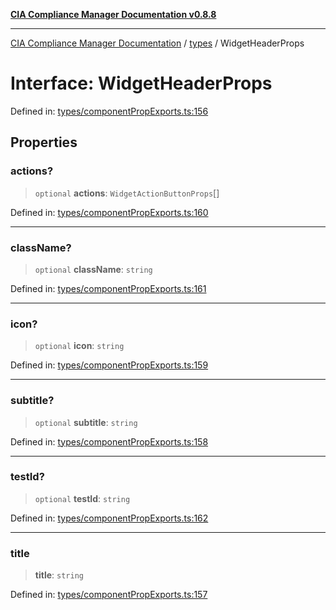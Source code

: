 [**CIA Compliance Manager Documentation v0.8.8**](../../README.md)

***

[CIA Compliance Manager Documentation](../../modules.md) / [types](../README.md) / WidgetHeaderProps

# Interface: WidgetHeaderProps

Defined in: [types/componentPropExports.ts:156](https://github.com/Hack23/cia-compliance-manager/blob/283c1f3ddf6c7084b20c21176cda3bc5166ffcb9/src/types/componentPropExports.ts#L156)

## Properties

### actions?

> `optional` **actions**: `WidgetActionButtonProps`[]

Defined in: [types/componentPropExports.ts:160](https://github.com/Hack23/cia-compliance-manager/blob/283c1f3ddf6c7084b20c21176cda3bc5166ffcb9/src/types/componentPropExports.ts#L160)

***

### className?

> `optional` **className**: `string`

Defined in: [types/componentPropExports.ts:161](https://github.com/Hack23/cia-compliance-manager/blob/283c1f3ddf6c7084b20c21176cda3bc5166ffcb9/src/types/componentPropExports.ts#L161)

***

### icon?

> `optional` **icon**: `string`

Defined in: [types/componentPropExports.ts:159](https://github.com/Hack23/cia-compliance-manager/blob/283c1f3ddf6c7084b20c21176cda3bc5166ffcb9/src/types/componentPropExports.ts#L159)

***

### subtitle?

> `optional` **subtitle**: `string`

Defined in: [types/componentPropExports.ts:158](https://github.com/Hack23/cia-compliance-manager/blob/283c1f3ddf6c7084b20c21176cda3bc5166ffcb9/src/types/componentPropExports.ts#L158)

***

### testId?

> `optional` **testId**: `string`

Defined in: [types/componentPropExports.ts:162](https://github.com/Hack23/cia-compliance-manager/blob/283c1f3ddf6c7084b20c21176cda3bc5166ffcb9/src/types/componentPropExports.ts#L162)

***

### title

> **title**: `string`

Defined in: [types/componentPropExports.ts:157](https://github.com/Hack23/cia-compliance-manager/blob/283c1f3ddf6c7084b20c21176cda3bc5166ffcb9/src/types/componentPropExports.ts#L157)
